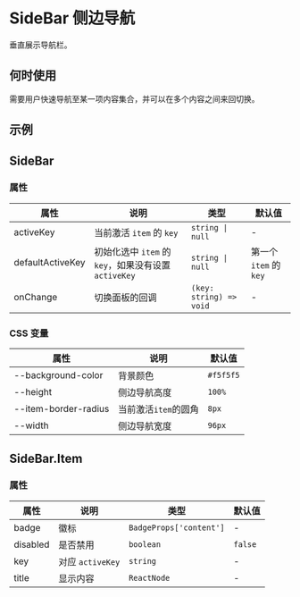 # SideBar 侧边导航

垂直展示导航栏。

## 何时使用

需要用户快速导航至某一项内容集合，并可以在多个内容之间来回切换。

## 示例

<code src="./demos/demo1.tsx"></code>

<code src="./demos/demo2.tsx"></code>

<code src="./demos/demo3.tsx"></code>

<code src="./demos/demo4.tsx"></code>

## SideBar

### 属性

| 属性             | 说明                                                 | 类型                    | 默认值                 |
| ---------------- | ---------------------------------------------------- | ----------------------- | ---------------------- |
| activeKey        | 当前激活 `item` 的 `key`                             | `string \| null`        | -                      |
| defaultActiveKey | 初始化选中 `item` 的 `key`，如果没有设置 `activeKey` | `string \| null`        | 第一个 `item` 的 `key` |
| onChange         | 切换面板的回调                                       | `(key: string) => void` | -                      |

### CSS 变量

| 属性                 | 说明                 | 默认值    |
| -------------------- | -------------------- | --------- |
| --background-color   | 背景颜色             | `#f5f5f5` |
| --height             | 侧边导航高度         | `100%`    |
| --item-border-radius | 当前激活`item`的圆角 | `8px`     |
| --width              | 侧边导航宽度         | `96px`    |

## SideBar.Item

### 属性

| 属性     | 说明             | 类型                    | 默认值  |
| -------- | ---------------- | ----------------------- | ------- |
| badge    | 徽标             | `BadgeProps['content']` | -       |
| disabled | 是否禁用         | `boolean`               | `false` |
| key      | 对应 `activeKey` | `string`                | -       |
| title    | 显示内容         | `ReactNode`             | -       |
